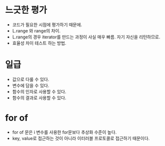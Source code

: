 # 느긋한 평가

- 코드가 필요한 시점에 평가하기 때문에.
- L.range 와 range의 차이.
- L.range의 경우 iterator를 만드는 과정이 사실 매우 빠름. 자기 자신을 리턴하므로.
- 효율성 차이 테스트 하는 방법.

# 일급

- 값으로 다룰 수 있다.
- 변수에 담을 수 있다.
- 함수의 인자로 사용할 수 있다.
- 함수의 결과로 사용할 수 있다.

# for of

- for of 문은 i 변수를 사용한 for문보다 추상화 수준이 높다.
- key, value로 접근하는 것이 아니라 이터러블 프로토콜로 접근하기 때문이다.
